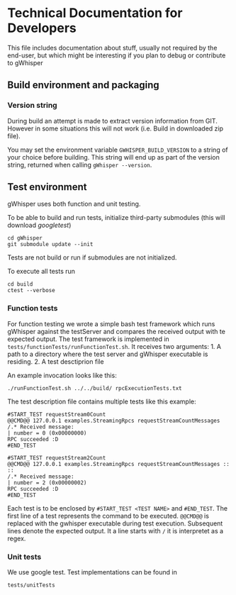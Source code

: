 # Technical Documentation for Developers
This file includes documentation about stuff, usually not required by the end-user, but which might be interesting if you plan to debug or contribute to gWhisper

## Build environment and packaging
### Version string
During build an attempt is made to extract version information from GIT.
However in some situations this will not work (i.e. Build in downloaded zip file).

You may set the environment variable `GWHISPER_BUILD_VERSION` to a string of your choice before building.
This string will end up as part of the version string, returned when calling `gWhisper --version`.


## Test environment
gWhisper uses both function and unit testing. 

To be able to build and run tests, initialize third-party submodules (this will download _googletest_)

    cd gWhisper
    git submodule update --init

Tests are not build or run if submodules are not initialized.

To execute all tests run

    cd build
    ctest --verbose


### Function tests
For function testing we wrote a simple bash test framework which runs gWhisper against the testServer and compares the received output with te expected output. 
The test framework is implemented in `tests/functionTests/runFunctionTest.sh`. 
It receives two arguments:
    1. A path to a directory where the test server and gWhisper executable is residing.
    2. A test desctiprion file

An example invocation looks like this:

    ./runFunctionTest.sh ../../build/ rpcExecutionTests.txt

The test description file contains multiple tests like this example:

    #START_TEST requestStream0Count
    @@CMD@@ 127.0.0.1 examples.StreamingRpcs requestStreamCountMessages
    /.* Received message:
    | number = 0 (0x00000000)
    RPC succeeded :D
    #END_TEST

    #START_TEST requestStream2Count
    @@CMD@@ 127.0.0.1 examples.StreamingRpcs requestStreamCountMessages :: ::
    /.* Received message:
    | number = 2 (0x00000002)
    RPC succeeded :D
    #END_TEST

Each test is to be enclosed by `#START_TEST <TEST NAME>` and `#END_TEST`. 
The first line of a test represents the command to be executed. `@@CMD@@` is replaced with the gwhisper executable during test execution. 
Subsequent lines denote the expected output. It a line starts with `/` it is interpretet as a regex.

### Unit tests
We use google test. Test implementations can be found in

    tests/unitTests
